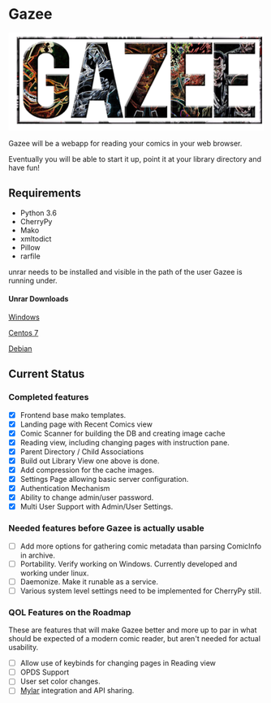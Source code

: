 # Gazee

![Gazee](/public/images/logo.png)

Gazee will be a webapp for reading your comics in your web browser.

Eventually you will be able to start it up, point it at your library directory and have fun!

## Requirements
* Python 3.6
* CherryPy
* Mako
* xmltodict
* Pillow
* rarfile

unrar needs to be installed and visible in the path of the user Gazee is running under.

#### Unrar Downloads

[Windows](http://www.rarlab.com/download.htm)

[Centos 7](https://centos.pkgs.org/7/forensics-x86_64/unrar-5.3.0-1.el7.x86_64.rpm.html)

[Debian](https://packages.debian.org/jessie/unrar)

## Current Status

### Completed features

- [x] Frontend base mako templates.
- [x] Landing page with Recent Comics view
- [x] Comic Scanner for building the DB and creating image cache
- [x] Reading view, including changing pages with instruction pane.
- [x] Parent Directory / Child Associations
- [x] Build out Library View one above is done.
- [x] Add compression for the cache images.
- [x] Settings Page allowing basic server configuration.
- [x] Authentication Mechanism
- [x] Ability to change admin/user password.
- [x] Multi User Support with Admin/User Settings. 

### Needed features before Gazee is actually usable

- [ ] Add more options for gathering comic metadata than parsing ComicInfo in archive.
- [ ] Portability. Verify working on Windows. Currently developed and working under linux.
- [ ] Daemonize. Make it runable as a service.
- [ ] Various system level settings need to be implemented for CherryPy still.

### QOL Features on the Roadmap

These are features that will make Gazee better and more up to par in what should be expected of a modern comic reader, but aren't needed for actual usability.

- [ ] Allow use of keybinds for changing pages in Reading view
- [ ] OPDS Support
- [ ] User set color changes.
- [ ] [Mylar](https://github.com/evilhero/mylar) integration and API sharing.
